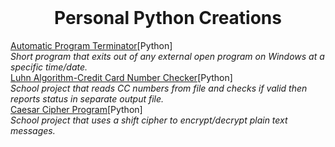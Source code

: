 <br />
<p align="center">
  <h1 align="center">Personal Python Creations</h1>
</p>

[Automatic Program Terminator](https://github.com/alina-burlacu/Personal-Python-Creations/blob/main/auto_exit_program.py)[Python]
<br />
*Short program that exits out of any external open program on Windows at a specific time/date.*
<br/>
[Luhn Algorithm-Credit Card Number Checker](https://github.com/alina-burlacu/Personal-Python-Creations/blob/main/luhn_algorithm.py)[Python]
<br/>
*School project that reads CC numbers from file and checks if valid then reports status in separate output file.*
<br/>
[Caesar Cipher Program](https://github.com/alina-burlacu/Personal-Python-Creations/blob/main/caesar_cipher.py)[Python]
<br/>
*School project that uses a shift cipher to encrypt/decrypt plain text messages.*
